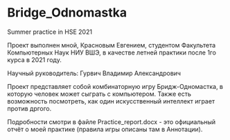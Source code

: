 # Bridge_Odnomastka
Summer practice in HSE 2021

Проект выполнен мной, Красновым Евгением, студентом Факультета Компьютерных Наук НИУ ВШЭ, в качестве летней практики после 1го курса в 2021 году.

Научный руководитель: Гурвич Владимир Александрович

Проект представляет собой комбинаторную игру Бридж-Одномастка, в которую человек может сыграть с компьютером. Также есть возможность посмотреть, как один искусственный интеллект
играет против дргого.

Подробности смотри в файле Practice_report.docx - это официальный отчёт о моей практике (правила игры описаны там в Аннотации).
